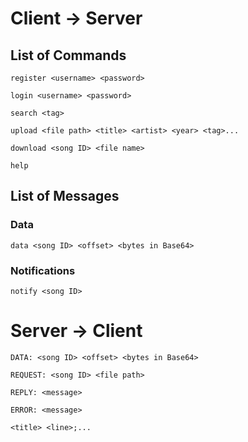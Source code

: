 # Client -> Server

## List of Commands

`register <username> <password>`

`login <username> <password>`

`search <tag>`

`upload <file path> <title> <artist> <year> <tag>...`

`download <song ID> <file name>`

`help`

## List of Messages

### Data

`data <song ID> <offset> <bytes in Base64>`

### Notifications

`notify <song ID>`

# Server -> Client

`DATA: <song ID> <offset> <bytes in Base64>`

`REQUEST: <song ID> <file path>`

`REPLY: <message>`

`ERROR: <message>`

`<title> <line>;...`
